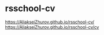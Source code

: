 # rsschool-cv
https://AliakseiZhurov.github.io/rsschool-cv/
https://AliakseiZhurov.github.io/rsschool-cv/cv

